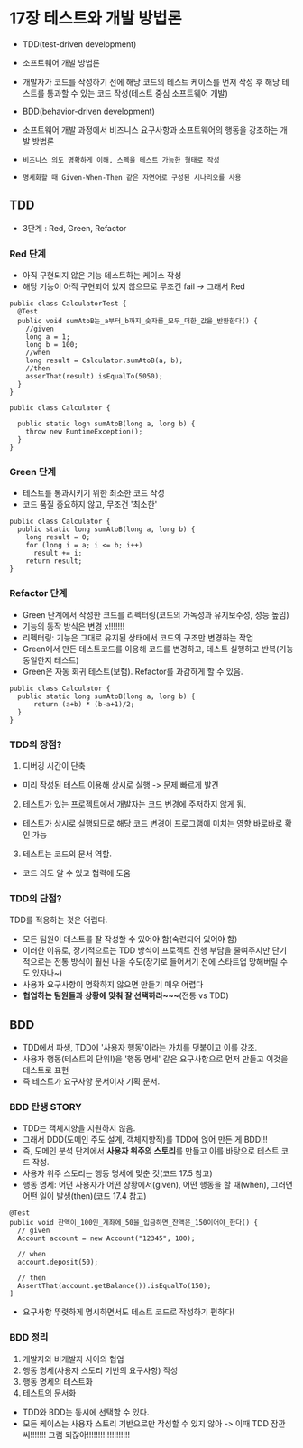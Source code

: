 # 17장 테스트와 개발 방법론
- TDD(test-driven development)
-   소프트웨어 개발 방법론
-   개발자가 코드를 작성하기 전에 해당 코드의 테스트 케이스를 먼저 작성 후 해당 테스트를 통과할 수 있는 코드 작성(테스트 중심 소프트웨어 개발)

- BDD(behavior-driven development)
-	소프트웨어 개발 과정에서 비즈니스 요구사항과 소프트웨어의 행동을 강조하는 개발 방법론
-	  비즈니스 의도 명확하게 이해, 스펙을 테스트 가능한 형태로 작성
-	  명세화할 때 Given-When-Then 같은 자연어로 구성된 시나리오를 사용

## TDD
- 3단계 : Red, Green, Refactor

### Red 단계
- 아직 구현되지 않은 기능 테스트하는 케이스 작성
- 해당 기능이 아직 구현되어 있지 않으므로 무조건 fail -> 그래서 Red
```
public class CalculatorTest {
  @Test
  public void sumAtoB는_a부터_b까지_숫자를_모두_더한_값을_반환한다() {
    //given
    long a = 1;
    long b = 100;
    //when
    long result = Calculator.sumAtoB(a, b);
    //then
    asserThat(result).isEqualTo(5050);
  }
}

public class Calculator {

  public static logn sumAtoB(long a, long b) {
    throw new RuntimeException();
  }
}
```
### Green 단계
- 테스트를 통과시키기 위한 최소한 코드 작성
- 코드 품질 중요하지 않고, 무조건 '최소한'
```
public class Calculator {
  public static long sumAtoB(long a, long b) {
    long result = 0;
    for (long i = a; i <= b; i++)
      result += i;
    return result;
}
```
### Refactor 단계
- Green 단계에서 작성한 코드를 리펙터링(코드의 가독성과 유지보수성, 성능 높임)
- 기능의 동작 방식은 변경 x!!!!!!!
-	 리펙터링: 기능은 그대로 유지된 상태에서 코드의 구조만 변경하는 작업
-	 Green에서 만든 테스트코드를 이용해 코드를 변경하고, 테스트 실행하고 반복(기능 동일한지 테스트)
-	 Green은 자동 회귀 테스트(보험). Refactor를 과감하게 할 수 있음.

```
public class Calculator {
  public static long sumAtoB(long a, long b) {
      return (a+b) * (b-a+1)/2;
  }
}
```

### TDD의 장점?
1. 디버깅 시간이 단축
-	 미리 작성된 테스트 이용해 상시로 실행 -> 문제 빠르게 발견
2. 테스트가 있는 프로젝트에서 개발자는 코드 변경에 주저하지 않게 됨.
-	 테스트가 상시로 실행되므로 해당 코드 변경이 프로그램에 미치는 영향 바로바로 확인 가능
3. 테스트는 코드의 문서 역할.
-	 코드 의도 알 수 있고 협력에 도움

### TDD의 단점?
TDD를 적용하는 것은 어렵다.
- 모든 팀원이 테스트를 잘 작성할 수 있어야 함(숙련되어 있어야 함)
- 이러한 이유로, 장기적으로는 TDD 방식이 프로젝트 진행 부담을 줄여주지만 단기적으로는 전통 방식이 훨씬 나을 수도(장기로 들어서기 전에 스타트업 망해버릴 수도 있자나~)
- 사용자 요구사항이 명확하지 않으면 만들기 매우 어렵다
- **협업하는 팀원들과 상황에 맞춰 잘 선택하라~~~**(전통 vs TDD)

## BDD
- TDD에서 파생, TDD에 '사용자 행동'이라는 가치를 덧붙이고 이를 강조.
- 사용자 행동(테스트의 단위!)을 '행동 명세' 같은 요구사항으로 먼저 만들고 이것을 테스트로 표현
- 즉 테스트가 요구사항 문서이자 기획 문서.

### BDD 탄생 STORY
- TDD는 객체지향을 지원하지 않음.
- 그래서 DDD(도메인 주도 설계, 객체지향적)를 TDD에 얹어 만든 게 BDD!!!
- 즉, 도메인 분석 단계에서 **사용자 위주의 스토리**를 만들고 이를 바탕으로 테스트 코드 작성.
- 사용자 위주 스토리는 행동 명세에 맞춘 것(코드 17.5 참고)
- 행동 명세: 어떤 사용자가 어떤 상황에서(given), 어떤 행동을 할 때(when), 그러면 어떤 일이 발생(then)(코드 17.4 참고)
```
@Test
public void 잔액이_100인_계좌에_50을_입금하면_잔액은_150이어야_한다() {
  // given
  Account account = new Account("12345", 100);

  // when
  account.deposit(50);

  // then
  AssertThat(account.getBalance()).isEqualTo(150);
]
```
- 요구사항 뚜렷하게 명시하면서도 테스트 코드로 작성하기 편하다!

### BDD 정리
1. 개발자와 비개발자 사이의 협업
2. 행동 명세(사용자 스토리 기반의 요구사항) 작성
3. 행동 명세의 테스트화
4. 테스트의 문서화

- TDD와 BDD는 동시에 선택할 수 있다.
- 모든 케이스는 사용자 스토리 기반으로만 작성할 수 있지 않아 -> 이때 TDD 잠깐 써!!!!!!! 그럼 되잖아!!!!!!!!!!!!!!!!!!!
